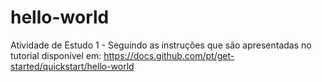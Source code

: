 # hello-world
Atividade de Estudo 1 - Seguindo as instruções que são apresentadas no tutorial disponível em: https://docs.github.com/pt/get-started/quickstart/hello-world
